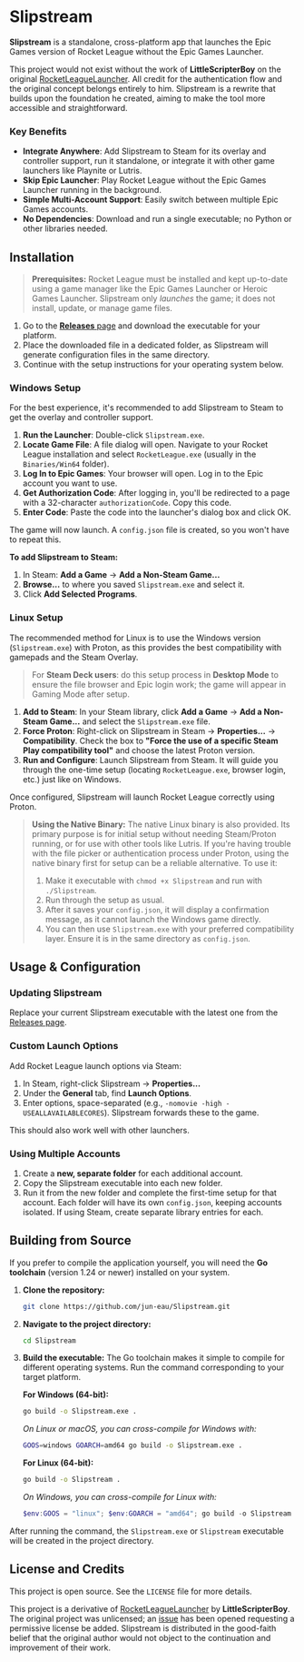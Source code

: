 # Slipstream

**Slipstream** is a standalone, cross-platform app that launches the Epic Games version of Rocket League without the Epic Games Launcher.

This project would not exist without the work of **LittleScripterBoy** on the original [RocketLeagueLauncher](https://github.com/LittleScripterBoy/RocketLeagueLauncher). All credit for the authentication flow and the original concept belongs entirely to him. Slipstream is a rewrite that builds upon the foundation he created, aiming to make the tool more accessible and straightforward.

### Key Benefits

*   **Integrate Anywhere**: Add Slipstream to Steam for its overlay and controller support, run it standalone, or integrate it with other game launchers like Playnite or Lutris.
*   **Skip Epic Launcher**: Play Rocket League without the Epic Games Launcher running in the background.
*   **Simple Multi-Account Support**: Easily switch between multiple Epic Games accounts.
*   **No Dependencies**: Download and run a single executable; no Python or other libraries needed.

## Installation

> **Prerequisites:** Rocket League must be installed and kept up-to-date using a game manager like the Epic Games Launcher or Heroic Games Launcher. Slipstream only *launches* the game; it does not install, update, or manage game files.

1.  Go to the [**Releases** page](https://github.com/jun-eau/Slipstream/releases) and download the executable for your platform.
2.  Place the downloaded file in a dedicated folder, as Slipstream will generate configuration files in the same directory.
3.  Continue with the setup instructions for your operating system below.

### Windows Setup

For the best experience, it's recommended to add Slipstream to Steam to get the overlay and controller support.

1.  **Run the Launcher**: Double-click `Slipstream.exe`.
2.  **Locate Game File**: A file dialog will open. Navigate to your Rocket League installation and select `RocketLeague.exe` (usually in the `Binaries/Win64` folder).
3.  **Log In to Epic Games**: Your browser will open. Log in to the Epic account you want to use.
4.  **Get Authorization Code**: After logging in, you'll be redirected to a page with a 32-character `authorizationCode`. Copy this code.
5.  **Enter Code**: Paste the code into the launcher's dialog box and click OK.

The game will now launch. A `config.json` file is created, so you won't have to repeat this.

**To add Slipstream to Steam:**
1. In Steam: **Add a Game** -> **Add a Non-Steam Game...**
2. **Browse...** to where you saved `Slipstream.exe` and select it.
3. Click **Add Selected Programs**.

### Linux Setup

The recommended method for Linux is to use the Windows version (`Slipstream.exe`) with Proton, as this provides the best compatibility with gamepads and the Steam Overlay.

> For **Steam Deck users**: do this setup process in **Desktop Mode** to ensure the file browser and Epic login work; the game will appear in Gaming Mode after setup.

1.  **Add to Steam**: In your Steam library, click **Add a Game** -> **Add a Non-Steam Game...** and select the `Slipstream.exe` file.
2.  **Force Proton**: Right-click on Slipstream in Steam -> **Properties...** -> **Compatibility**. Check the box to **"Force the use of a specific Steam Play compatibility tool"** and choose the latest Proton version.
3.  **Run and Configure**: Launch Slipstream from Steam. It will guide you through the one-time setup (locating `RocketLeague.exe`, browser login, etc.) just like on Windows.

Once configured, Slipstream will launch Rocket League correctly using Proton.

> **Using the Native Binary:** The native Linux binary is also provided. Its primary purpose is for initial setup without needing Steam/Proton running, or for use with other tools like Lutris. If you're having trouble with the file picker or authentication process under Proton, using the native binary first for setup can be a reliable alternative. To use it:
> 1. Make it executable with `chmod +x Slipstream` and run with `./Slipstream`. 
> 2. Run through the setup as usual.
> 3. After it saves your `config.json`, it will display a confirmation message, as it cannot launch the Windows game directly. 
> 4. You can then use `Slipstream.exe` with your preferred compatibility layer. Ensure it is in the same directory as `config.json`.

## Usage & Configuration

### Updating Slipstream

Replace your current Slipstream executable with the latest one from the [Releases page](https://github.com/jun-eau/Slipstream/releases).

### Custom Launch Options

Add Rocket League launch options via Steam:

1.  In Steam, right-click Slipstream -> **Properties...**
2.  Under the **General** tab, find **Launch Options**.
3.  Enter options, space-separated (e.g., `-nomovie -high -USEALLAVAILABLECORES`). Slipstream forwards these to the game.

This should also work well with other launchers.

### Using Multiple Accounts

1.  Create a **new, separate folder** for each additional account.
2.  Copy the Slipstream executable into each new folder.
3.  Run it from the new folder and complete the first-time setup for that account. Each folder will have its own `config.json`, keeping accounts isolated. If using Steam, create separate library entries for each.

## Building from Source

If you prefer to compile the application yourself, you will need the **Go toolchain** (version 1.24 or newer) installed on your system.

1.  **Clone the repository:**
    ```sh
    git clone https://github.com/jun-eau/Slipstream.git
    ```

2.  **Navigate to the project directory:**
    ```sh
    cd Slipstream
    ```

3.  **Build the executable:**
    The Go toolchain makes it simple to compile for different operating systems. Run the command corresponding to your target platform.

    **For Windows (64-bit):**
    ```sh
    go build -o Slipstream.exe .
    ```
    *On Linux or macOS, you can cross-compile for Windows with:*
    ```sh
    GOOS=windows GOARCH=amd64 go build -o Slipstream.exe .
    ```

    **For Linux (64-bit):**
    ```sh
    go build -o Slipstream .
    ```
    *On Windows, you can cross-compile for Linux with:*
    ```powershell
    $env:GOOS = "linux"; $env:GOARCH = "amd64"; go build -o Slipstream .
    ```

After running the command, the `Slipstream.exe` or `Slipstream` executable will be created in the project directory.

## License and Credits

This project is open source. See the `LICENSE` file for more details.

This project is a derivative of [RocketLeagueLauncher](https://github.com/LittleScripterBoy/RocketLeagueLauncher) by **LittleScripterBoy**. The original project was unlicensed; an [issue](https://github.com/LittleScripterBoy/RocketLeagueLauncher/issues/1) has been opened requesting a permissive license be added. Slipstream is distributed in the good-faith belief that the original author would not object to the continuation and improvement of their work.
